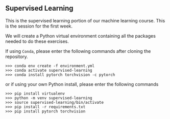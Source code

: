 ## Supervised Learning

This is the supervised learning portion of our machine learning course. This is the session for the first week.

We will create a Python virtual environment containing all the packages needed to do these exercises.

If using `Conda`, please enter the following commands after cloning the repository.

```
>>> conda env create -f environment.yml
>>> conda activate supervised-learning
>>> conda install pytorch torchvision -c pytorch
```

or if using your own Python install, please enter the following commands

```
>>> pip install virtualenv
>>> python -m venv supervised-learning
>>> source supervised-learning/bin/activate
>>> pip install -r requirements.txt
>>> pip install pytorch torchvision
```
